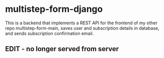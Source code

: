 # multistep-form-django

This is a backend that implements a REST API for the frontend of my other repo multistep-form-main, saves user and subscription details in database, and sends subscription confirmation email.

## EDIT - no longer served from server
